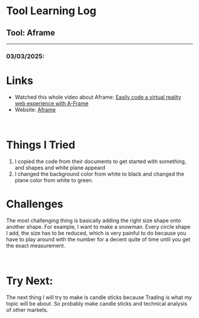 # Tool Learning Log

## Tool: **Aframe**

---

### 03/03/2025:
<h1>Links</h1>
<ul>
<li>Watched this whole video about Aframe: <a href="https://www.youtube.com/watch?v=jhEfT9YjLcU">Easily code a virtual reality web experience with A-Frame</a></li>
<li>Website: <a href="https://aframe.io/">Aframe</a></li>
</ul>
<br>
<h1>Things I Tried</h1>
<ol>
  <li>I copied the code from their documents to get started with something, and shapes and white plane appeard</li>
  <li>I changed the background color from white to black and changed the plane color from white to green.</li>
</ol>

<h1>Challenges</h1>
<p>The most challenging thing is basically adding the right size shape onto another shape. For example, I want to make a snowman. Every circle shape I add, the size has to be reduced, which is very painful to do because you have to play around with the number for a decent quite of time until you get the exact measurement.</p>
<br>
<h1>Try Next:</h1>
<p>The next thing I will try to make is candle sticks because Trading is what my topic will be about. So probably make candle sticks and technical analysis of other markets.</p>

<!--
* Links you used today (websites, videos, etc)
* Things you tried, progress you made, etc
* Challenges, a-ha moments, etc
* Questions you still have
* What you're going to try next
-->

